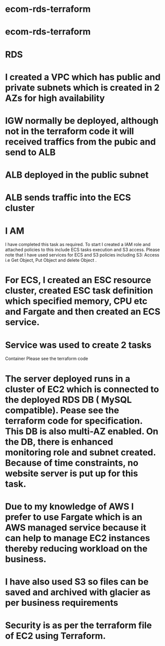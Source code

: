 # ecom-rds-terraform
# ecom-rds-terraform


# RDS

# I created a VPC which has public and private subnets which is created in 2 AZs for high availability
# IGW normally be deployed, although not in the terraform code it will received traffics from the pubic and send to ALB
# ALB deployed in the public subnet
# ALB sends traffic into the ECS cluster
# I AM
 I have completed this task as required. To start I created a IAM role and attached policies to this include    ECS tasks execution and S3  access. Please note that I have used services for ECS and S3 policies including S3: Access i.e  Get Object, Put Object and delete Object .

 
# For ECS, I created an ESC resource cluster, created  ESC task definition  which specified memory, CPU etc and Fargate and then created an ECS service.
 
# Service was used to create 2 tasks

Container
Please see the terraform code
 
# The server deployed runs in a cluster of EC2 which is connected to the deployed RDS DB ( MySQL compatible).  Pease see the terraform code for specification. This DB is also multi-AZ enabled. On the DB, there is enhanced monitoring role and subnet created. Because of time constraints, no website server is put up for this task.
 
# Due to my knowledge of AWS I prefer to use Fargate which is an AWS managed service because it can help to  manage EC2 instances thereby reducing workload on the business. 
 
# I have also used S3 so files can be saved  and archived with glacier as per business requirements
 
#  Security is as per the terraform file of EC2 using Terraform. 
